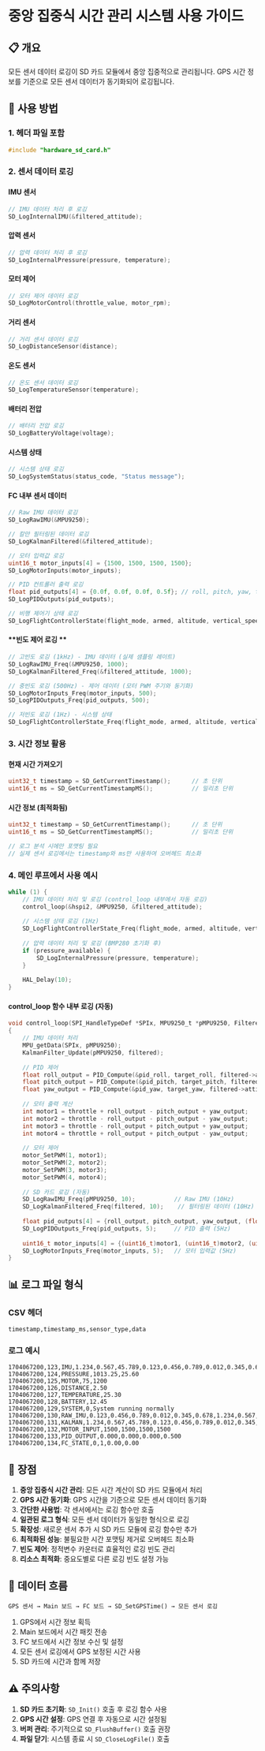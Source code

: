 # 중앙 집중식 시간 관리 시스템 사용 가이드

## 📋 개요

모든 센서 데이터 로깅이 SD 카드 모듈에서 중앙 집중적으로 관리됩니다. GPS 시간 정보를 기준으로 모든 센서 데이터가 동기화되어 로깅됩니다.

## 🔧 사용 방법

### 1. **헤더 파일 포함**
```c
#include "hardware_sd_card.h"
```

### 2. **센서 데이터 로깅**

#### **IMU 센서**
```c
// IMU 데이터 처리 후 로깅
SD_LogInternalIMU(&filtered_attitude);
```

#### **압력 센서**
```c
// 압력 데이터 처리 후 로깅
SD_LogInternalPressure(pressure, temperature);
```

#### **모터 제어**
```c
// 모터 제어 데이터 로깅
SD_LogMotorControl(throttle_value, motor_rpm);
```

#### **거리 센서**
```c
// 거리 센서 데이터 로깅
SD_LogDistanceSensor(distance);
```

#### **온도 센서**
```c
// 온도 센서 데이터 로깅
SD_LogTemperatureSensor(temperature);
```

#### **배터리 전압**
```c
// 배터리 전압 로깅
SD_LogBatteryVoltage(voltage);
```

#### **시스템 상태**
```c
// 시스템 상태 로깅
SD_LogSystemStatus(status_code, "Status message");
```

#### **FC 내부 센서 데이터**
```c
// Raw IMU 데이터 로깅
SD_LogRawIMU(&MPU9250);

// 칼만 필터링된 데이터 로깅
SD_LogKalmanFiltered(&filtered_attitude);

// 모터 입력값 로깅
uint16_t motor_inputs[4] = {1500, 1500, 1500, 1500};
SD_LogMotorInputs(motor_inputs);

// PID 컨트롤러 출력 로깅
float pid_outputs[4] = {0.0f, 0.0f, 0.0f, 0.5f}; // roll, pitch, yaw, throttle
SD_LogPIDOutputs(pid_outputs);

// 비행 제어기 상태 로깅
SD_LogFlightControllerState(flight_mode, armed, altitude, vertical_speed);
```

#### **빈도 제어 로깅 **
```c
// 고빈도 로깅 (1kHz) - IMU 데이터 (실제 샘플링 레이트)
SD_LogRawIMU_Freq(&MPU9250, 1000);
SD_LogKalmanFiltered_Freq(&filtered_attitude, 1000);

// 중빈도 로깅 (500Hz) - 제어 데이터 (모터 PWM 주기와 동기화)
SD_LogMotorInputs_Freq(motor_inputs, 500);
SD_LogPIDOutputs_Freq(pid_outputs, 500);

// 저빈도 로깅 (1Hz) - 시스템 상태
SD_LogFlightControllerState_Freq(flight_mode, armed, altitude, vertical_speed, 1);
```

### 3. **시간 정보 활용**

#### **현재 시간 가져오기**
```c
uint32_t timestamp = SD_GetCurrentTimestamp();      // 초 단위
uint16_t ms = SD_GetCurrentTimestampMS();           // 밀리초 단위
```

#### **시간 정보 (최적화됨)**
```c
uint32_t timestamp = SD_GetCurrentTimestamp();      // 초 단위
uint16_t ms = SD_GetCurrentTimestampMS();           // 밀리초 단위

// 로그 분석 시에만 포맷팅 필요
// 실제 센서 로깅에서는 timestamp와 ms만 사용하여 오버헤드 최소화
```

### 4. **메인 루프에서 사용 예시**

```c
while (1) {
    // IMU 데이터 처리 및 로깅 (control_loop 내부에서 자동 로깅)
    control_loop(&hspi2, &MPU9250, &filtered_attitude);
    
    // 시스템 상태 로깅 (1Hz)
    SD_LogFlightControllerState_Freq(flight_mode, armed, altitude, vertical_speed, 1);
    
    // 압력 데이터 처리 및 로깅 (BMP280 초기화 후)
    if (pressure_available) {
        SD_LogInternalPressure(pressure, temperature);
    }
    
    HAL_Delay(10);
}
```

#### **control_loop 함수 내부 로깅 (자동)**
```c
void control_loop(SPI_HandleTypeDef *SPIx, MPU9250_t *pMPU9250, Filtered_t *filtered) 
{
    // IMU 데이터 처리
    MPU_getData(SPIx, pMPU9250);
    KalmanFilter_Update(pMPU9250, filtered);
    
    // PID 제어
    float roll_output = PID_Compute(&pid_roll, target_roll, filtered->attitude.roll);
    float pitch_output = PID_Compute(&pid_pitch, target_pitch, filtered->attitude.pitch);
    float yaw_output = PID_Compute(&pid_yaw, target_yaw, filtered->attitude.yaw);
    
    // 모터 출력 계산
    int motor1 = throttle + roll_output - pitch_output + yaw_output;
    int motor2 = throttle - roll_output - pitch_output - yaw_output;
    int motor3 = throttle - roll_output + pitch_output + yaw_output;
    int motor4 = throttle + roll_output + pitch_output - yaw_output;
    
    // 모터 제어
    motor_SetPWM(1, motor1);
    motor_SetPWM(2, motor2);
    motor_SetPWM(3, motor3);
    motor_SetPWM(4, motor4);
    
    // SD 카드 로깅 (자동)
    SD_LogRawIMU_Freq(pMPU9250, 10);           // Raw IMU (10Hz)
    SD_LogKalmanFiltered_Freq(filtered, 10);    // 필터링된 데이터 (10Hz)
    
    float pid_outputs[4] = {roll_output, pitch_output, yaw_output, (float)throttle};
    SD_LogPIDOutputs_Freq(pid_outputs, 5);     // PID 출력 (5Hz)
    
    uint16_t motor_inputs[4] = {(uint16_t)motor1, (uint16_t)motor2, (uint16_t)motor3, (uint16_t)motor4};
    SD_LogMotorInputs_Freq(motor_inputs, 5);   // 모터 입력값 (5Hz)
}
```

## 📊 로그 파일 형식

### CSV 헤더
```
timestamp,timestamp_ms,sensor_type,data
```

### 로그 예시
```
1704067200,123,IMU,1.234,0.567,45.789,0.123,0.456,0.789,0.012,0.345,0.678
1704067200,124,PRESSURE,1013.25,25.60
1704067200,125,MOTOR,75,1200
1704067200,126,DISTANCE,2.50
1704067200,127,TEMPERATURE,25.30
1704067200,128,BATTERY,12.45
1704067200,129,SYSTEM,0,System running normally
1704067200,130,RAW_IMU,0.123,0.456,0.789,0.012,0.345,0.678,1.234,0.567,45.789
1704067200,131,KALMAN,1.234,0.567,45.789,0.123,0.456,0.789,0.012,0.345,0.678
1704067200,132,MOTOR_INPUT,1500,1500,1500,1500
1704067200,133,PID_OUTPUT,0.000,0.000,0.000,0.500
1704067200,134,FC_STATE,0,1,0.00,0.00
```

## 🎯 장점

1. **중앙 집중식 시간 관리**: 모든 시간 계산이 SD 카드 모듈에서 처리
2. **GPS 시간 동기화**: GPS 시간을 기준으로 모든 센서 데이터 동기화
3. **간단한 사용법**: 각 센서에서는 로깅 함수만 호출
4. **일관된 로그 형식**: 모든 센서 데이터가 동일한 형식으로 로깅
5. **확장성**: 새로운 센서 추가 시 SD 카드 모듈에 로깅 함수만 추가
6. **최적화된 성능**: 불필요한 시간 포맷팅 제거로 오버헤드 최소화
7. **빈도 제어**: 정적변수 카운터로 효율적인 로깅 빈도 관리
8. **리소스 최적화**: 중요도별로 다른 로깅 빈도 설정 가능

## 🔄 데이터 흐름

```
GPS 센서 → Main 보드 → FC 보드 → SD_SetGPSTime() → 모든 센서 로깅
```

1. GPS에서 시간 정보 획득
2. Main 보드에서 시간 패킷 전송
3. FC 보드에서 시간 정보 수신 및 설정
4. 모든 센서 로깅에서 GPS 보정된 시간 사용
5. SD 카드에 시간과 함께 저장

## ⚠️ 주의사항

1. **SD 카드 초기화**: `SD_Init()` 호출 후 로깅 함수 사용
2. **GPS 시간 설정**: GPS 연결 후 자동으로 시간 설정됨
3. **버퍼 관리**: 주기적으로 `SD_FlushBuffer()` 호출 권장
4. **파일 닫기**: 시스템 종료 시 `SD_CloseLogFile()` 호출 